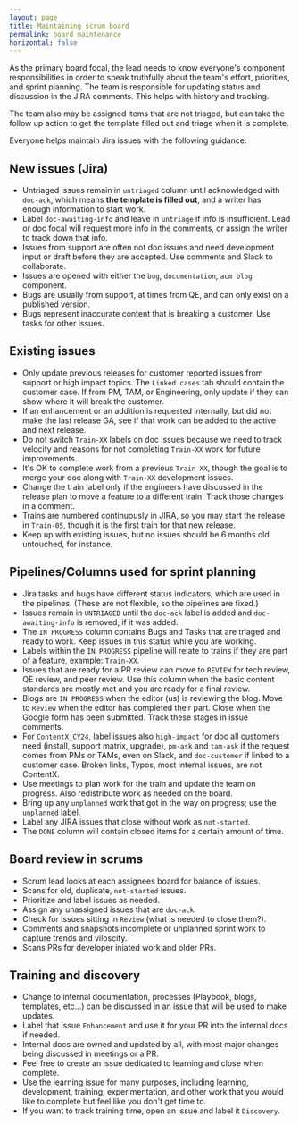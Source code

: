 ```yaml
---
layout: page
title: Maintaining scrum board
permalink: board_maintenance
horizontal: false
---
```


As the primary board focal, the lead needs to know everyone's component responsibilities in order to speak truthfully about the team's effort, priorities, and sprint planning. The team is responsible for updating status and discussion in the JIRA comments. This helps with history and tracking. 

The team also may be assigned items that are not triaged, but can take the follow up action to get the template filled out and triage when it is complete.

Everyone helps maintain Jira issues with the following guidance:

## New issues (Jira)

  - Untriaged issues remain in `untriaged` column until acknowledged with `doc-ack`, which means **the template is filled out**, and a writer has enough information to start work.
  - Label `doc-awaiting-info` and leave in `untriage` if info is insufficient. Lead or doc focal will request more info in the comments, or assign the writer to track down that info.
  - Issues from support are often not doc issues and need development input or draft before they are accepted. Use comments and Slack to collaborate.
  - Issues are opened with either the `bug`, `documentation`, `acm blog` component.
  - Bugs are usually from support, at times from QE, and can only exist on a published version.
  - Bugs represent inaccurate content that is breaking a customer. Use tasks for other issues.
  
## Existing issues

  - Only update previous releases for customer reported issues from support or high impact topics. The `Linked cases` tab should contain the customer case. If from PM, TAM, or Engineering, only update if they can show where it will break the customer.
  - If an enhancement or an addition is requested internally, but did not make the last release GA, see if that work can be added to the active and next release.
  - Do not switch `Train-XX` labels on doc issues because we need to track velocity and reasons for not completing `Train-XX` work for future improvements.
  - It's OK to complete work from a previous `Train-XX`, though the goal is to merge your doc along with `Train-XX` development issues.
  - Change the train label only if the engineers have discussed in the release plan to move a feature to a different train. Track those changes in a comment.
  - Trains are numbered continuously in JIRA, so you may start the release in `Train-05`, though it is the first train for that new release.
  - Keep up with existing issues, but no issues should be 6 months old untouched, for instance. 
  
## Pipelines/Columns used for sprint planning

  - Jira tasks and bugs have different status indicators, which are used in the pipelines. (These are not flexible, so the pipelines are fixed.)
  - Issues remain in `UNTRIAGED` until the `doc-ack` label is added and `doc-awaiting-info` is removed, if it was added.
  - The `IN PROGRESS` column contains Bugs and Tasks that are triaged and ready to work. Keep issues in this status while you are working.
  - Labels within the `IN PROGRESS` pipeline will relate to trains if they are part of a feature, example: `Train-XX`.
  - Issues that are ready for a PR review can move to `REVIEW` for tech review, QE review, and peer review. Use this column when the basic content standards are mostly met and you are ready for a final review.
  - Blogs are `IN PROGRESS` when the editor (us) is reviewing the blog. Move to `Review` when the editor has completed their part. Close when the Google form has been submitted. Track these stages in issue comments.
  - For `ContentX_CY24`, label issues also `high-impact` for doc all customers need (install, support matrix, upgrade), `pm-ask` and `tam-ask` if the request comes from PMs or TAMs, even on Slack, and `doc-customer` if linked to a customer case. Broken links, Typos, most internal issues, are not ContentX.
  - Use meetings to plan work for the train and update the team on progress. Also redistribute work as needed on the board.
  - Bring up any `unplanned` work that got in the way on progress; use the `unplanned` label.
  - Label any JIRA issues that close without work as `not-started`.
  - The `DONE` column will contain closed items for a certain amount of time.

## Board review in scrums

  - Scrum lead looks at each assignees board for balance of issues.
  - Scans for old, duplicate, `not-started` issues.
  - Prioritize and label issues as needed.
  - Assign any unassigned issues that are `doc-ack`.
  - Check for issues sitting in `Review` (what is needed to close them?).
  - Comments and snapshots incomplete or unplanned sprint work to capture trends and viloscity.
  - Scans PRs for developer iniated work and older PRs. 

  
## Training and discovery

  - Change to internal documentation, processes (Playbook, blogs, templates, etc...) can be discussed in an issue that will be used to make updates.
  - Label that issue `Enhancement` and use it for your PR into the internal docs if needed.
  - Internal docs are owned and updated by all, with most major changes being discussed in meetings or a PR.
  - Feel free to create an issue dedicated to learning and close when complete.
  - Use the learning issue for many purposes, including learning, development, training, experimentation, and other work that you would like to complete but feel like you don't get time to. 
  - If you want to track training time, open an issue and label it `Discovery`.
  
